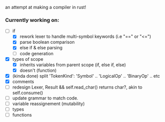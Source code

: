 an attempt at making a compiler in rust!

### Currently working on: 
  - [ ] if
    - [x] rework lexer to handle multi-symbol keywords (i.e "==" or "<=")
    - [x] parse boolean comparison 
    - [x] else if & else parsing
    - [ ] code generation
  - [x] types of scope
    - [x] inherits variables from parent scope (if, else if, else) 
    - [x] doesn't (function)
  - [x] (kinda done) split 'TokenKind': 'Symbol' .. 'LogicalOp' .. 'BinaryOp' .. etc
  - [x] comments
  - [ ] redesign Lexer, Result<T> && self.read_char() returns char?, akin to self.consume()
  - [ ] update grammar to match code. 
  - [ ] variable reassignement (mutability)
  - [ ] types
  - [ ] functions
